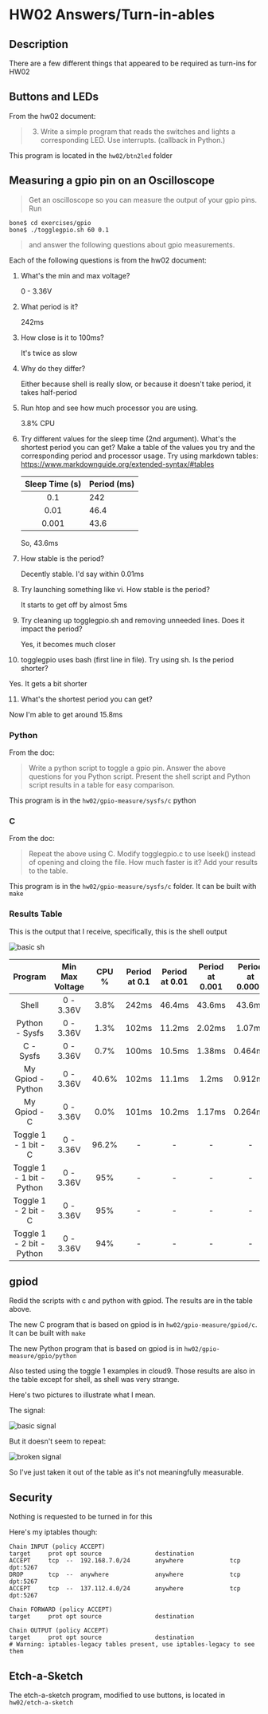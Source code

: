 # HW02 Answers/Turn-in-ables

## Description

There are a few different things that appeared to be required as turn-ins for HW02

## Buttons and LEDs

From the hw02 document:

> 3. Write a simple program that reads the switches and lights a corresponding LED. Use interrupts. (callback in Python.)

This program is located in the `hw02/btn2led` folder

## Measuring a gpio pin on an Oscilloscope

> Get an oscilloscope so you can measure the output of your gpio pins. Run

```
bone$ cd exercises/gpio
bone$ ./togglegpio.sh 60 0.1
```

> and answer the following questions about gpio measurements.


Each of the following questions is from the hw02 document:

1. What's the min and max voltage?

   0 - 3.36V

2. What period is it?

    242ms

3. How close is it to 100ms?

   It's twice as slow


4. Why do they differ?

   Either because shell is really slow, or because it doesn't take period, it takes half-period

5. Run htop and see how much processor you are using.

   3.8% CPU

6. Try different values for the sleep time (2nd argument). What's the shortest period you can get? Make a table of the values you try and the corresponding period and processor usage. Try using markdown tables: https://www.markdownguide.org/extended-syntax/#tables

   | Sleep Time (s) | Period (ms) |
   |:----------:|:-------|
   | 0.1 | 242 |
   | 0.01 | 46.4 |
   | 0.001 | 43.6 |

   So, 43.6ms

7. How stable is the period?

   Decently stable. I'd say within 0.01ms

8. Try launching something like vi. How stable is the period?

   It starts to get off by almost 5ms

9. Try cleaning up togglegpio.sh and removing unneeded lines. Does it impact the period?

   Yes, it becomes much closer

10. togglegpio uses bash (first line in file). Try using sh. Is the period shorter?

   Yes. It gets a bit shorter

11. What's the shortest period you can get?

   Now I'm able to get around 15.8ms

### Python

From the doc:

> Write a python script to toggle a gpio pin. Answer the above questions for you Python script. Present the shell script and Python script results in a table for easy comparison.

This program is in the `hw02/gpio-measure/sysfs/c` python

### C

From the doc:

> Repeat the above using C. Modify togglegpio.c to use lseek() instead of opening and cloing the file. How much faster is it? Add your results to the table.

This program is in the `hw02/gpio-measure/sysfs/c` folder. It can be built with `make`

### Results Table

This is the output that I receive, specifically, this is the shell output

![basic sh](./images/basic-sh-scope.bmp)

| Program | Min Max Voltage | CPU %  | Period at 0.1 | Period at 0.01 | Period at 0.001 | Period at 0.0001 | Shortest Period | Stable |
|:-:|:-:|:-:|:-:|:-:|:-:|:-:|:-:|:-:|
| Shell | 0 - 3.36V | 3.8% | 242ms | 46.4ms | 43.6ms | 43.6ms | 43.6ms | < 0.1 ms |
| Python - Sysfs | 0 - 3.36V | 1.3% | 102ms | 11.2ms | 2.02ms | 1.07ms | 0.6ms | 1ms |
| C - Sysfs | 0 - 3.36V | 0.7% | 100ms | 10.5ms | 1.38ms | 0.464ms | 0.362ms | 0.05ms |
| My Gpiod - Python | 0 - 3.36V | 40.6% | 102ms | 11.1ms | 1.2ms | 0.912ms | 0.516ms | ~1 ms |
| My Gpiod - C | 0 - 3.36V | 0.0% | 101ms | 10.2ms | 1.17ms | 0.264ms | 0.162ms | < 0.01 ms |
| Toggle 1 - 1 bit - C | 0 - 3.36V | 96.2% | - | - | - | - | 0.0034ms | ~0.0001ms |
| Toggle 1 - 1 bit - Python | 0 - 3.36V | 95% | - | - | - | - | 0.0038ms | 0.0001ms |
| Toggle 1 - 2 bit - C | 0 - 3.36V | 95% | - | - | - | - | 0.190ms | 0.001ms |
| Toggle 1 - 2 bit - Python | 0 - 3.36V | 94% | - | - | - | - | 0.346ms |  0.001ms |

## gpiod

Redid the scripts with c and python with gpiod. The results are in the table above.

The new C program that is based on gpiod is in `hw02/gpio-measure/gpiod/c`. It can be built with `make`

The new Python program that is based on gpiod is in `hw02/gpio-measure/gpio/python`

Also tested using the toggle 1 examples in cloud9. Those results are also in the table except for shell, as shell was very strange.

Here's two pictures to illustrate what I mean.

The signal:

![basic signal](./images/basic-signal.bmp)

But it doesn't seem to repeat:

![broken signal](./images/broken-signal.bmp)

So I've just taken it out of the table as it's not meaningfully measurable.

## Security

Nothing is requested to be turned in for this

Here's my iptables though:

```
Chain INPUT (policy ACCEPT)
target     prot opt source               destination         
ACCEPT     tcp  --  192.168.7.0/24       anywhere             tcp dpt:5267
DROP       tcp  --  anywhere             anywhere             tcp dpt:5267
ACCEPT     tcp  --  137.112.4.0/24       anywhere             tcp dpt:5267

Chain FORWARD (policy ACCEPT)
target     prot opt source               destination         

Chain OUTPUT (policy ACCEPT)
target     prot opt source               destination         
# Warning: iptables-legacy tables present, use iptables-legacy to see them
```

## Etch-a-Sketch

The etch-a-sketch program, modified to use buttons, is located in `hw02/etch-a-sketch`

